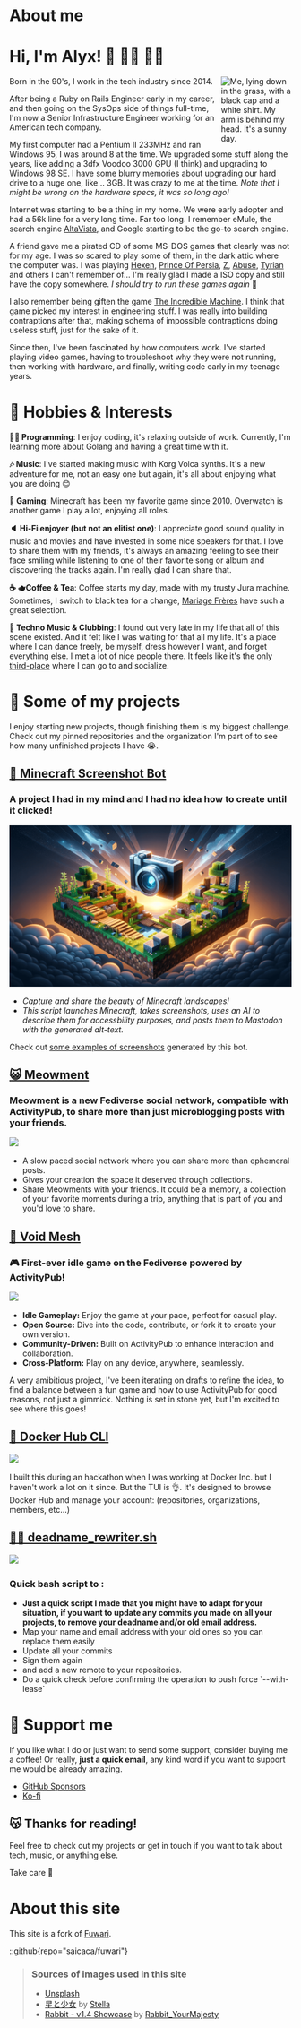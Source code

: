 # About me

# Hi, I'm Alyx! 👋 🏳️‍🌈 🏳️‍⚧️

<img src="https://blog.alyx.pink/content/images/2023/12/1--1--1.jpeg" align="right" alt="Me, lying down in the grass, with a black cap and a white shirt. My arm is behind my head. It's a sunny day." width="25%">

Born in the 90's, I work in the tech industry since 2014.

After being a Ruby on Rails Engineer early in my career, and then going on the SysOps side of things full-time, I'm now a Senior Infrastructure Engineer working for an American tech company.

My first computer had a Pentium II 233MHz and ran Windows 95, I was around 8 at the time. We upgraded some stuff along the years, like adding a 3dfx Voodoo 3000 GPU (I think) and upgrading to Windows 98 SE. I have some blurry memories about upgrading our hard drive to a huge one, like... 3GB. It was crazy to me at the time. _Note that I might be wrong on the hardware specs, it was so long ago!_

Internet was starting to be a thing in my home. We were early adopter and had a 56k line for a very long time. Far too long. I remember eMule, the search engine [AltaVista](https://en.wikipedia.org/wiki/AltaVista), and Google starting to be the go-to search engine.

A friend gave me a pirated CD of some MS-DOS games that clearly was not for my age. I was so scared to play some of them, in the dark attic where the computer was. I was playing [Hexen](https://en.wikipedia.org/wiki/Hexen:_Beyond_Heretic), [Prince Of Persia](<https://en.wikipedia.org/wiki/Prince_of_Persia_(1989_video_game)>), [Z](<https://en.wikipedia.org/wiki/Z_(video_game)>), [Abuse](<https://en.wikipedia.org/wiki/Abuse_(video_game)>), [Tyrian](https://en.wikipedia.org/wiki/Tyrian_%28video_game%29) and others I can't remember of... I'm really glad I made a ISO copy and still have the copy somewhere. _I should try to run these games again_ 🤔

I also remember being giften the game [The Incredible Machine](<https://en.wikipedia.org/wiki/The_Incredible_Machine_(1993_video_game)>). I think that game picked my interest in engineering stuff. I was really into building contraptions after that, making schema of impossible contraptions doing useless stuff, just for the sake of it.

Since then, I've been fascinated by how computers work. I've started playing video games, having to troubleshoot why they were not running, then working with hardware, and finally, writing code early in my teenage years.

# 🤗 Hobbies & Interests

**🧑‍💻 Programming**:
I enjoy coding, it's relaxing outside of work. Currently, I'm learning more about Golang and having a great time with it.

**🎶 Music**:
I've started making music with Korg Volca synths. It's a new adventure for me, not an easy one but again, it's all about enjoying what you are doing 😊

**👾 Gaming**:
Minecraft has been my favorite game since 2010. Overwatch is another game I play a lot, enjoying all roles.

**🔈 Hi-Fi enjoyer (but not an elitist one)**:
I appreciate good sound quality in music and movies and have invested in some nice speakers for that. I love to share them with my friends, it's always an amazing feeling to see their face smiling while listening to one of their favorite song or album and discovering the tracks again. I'm really glad I can share that.

**☕️ 🫖Coffee & Tea**:
Coffee starts my day, made with my trusty Jura machine. Sometimes, I switch to black tea for a change, [Mariage Frères](https://www.mariagefreres.com) have such a great selection.

**💃 Techno Music & Clubbing**:
I found out very late in my life that all of this scene existed. And it felt like I was waiting for that all my life. It's a place where I can dance freely, be myself, dress however I want, and forget everything else. I met a lot of nice people there. It feels like it's the only [third-place](https://en.wikipedia.org/wiki/Third_place) where I can go to and socialize.

# 🧰 Some of my projects

I enjoy starting new projects, though finishing them is my biggest challenge. Check out my pinned repositories and the organization I'm part of to see how many unfinished projects I have 😭.

## [📸 Minecraft Screenshot Bot](https://github.com/AlyxPink/minecraft-screenshot-bot)

### A project I had in my mind and I had no idea how to create until it clicked!

<img src="https://github.com/AlyxPink/minecraft-screenshot-bot/raw/main/docs/img/banner.png">
<ul>
  <li><i>Capture and share the beauty of Minecraft landscapes!</i></li>
  <li><i>This script launches Minecraft, takes screenshots, uses an AI to describe them for accessbility purposes, and posts them to Mastodon with the generated alt-text.</i></li>
</ul>

Check out [some examples of screenshots](https://github.com/AlyxPink/minecraft-screenshot-bot?tab=readme-ov-file#-sample-screenshots) generated by this bot.

## [😺 Meowment](https://github.com/meowment-app/)
<h3>Meowment is a new Fediverse social network, compatible with <b>ActivityPub</b>, to share more than just microblogging posts with your friends.</h3>

<img src="https://github.com/AlyxPink/AlyxPink/assets/152620834/00ac368e-bd07-49f8-a1a5-5719a95dc4e0">
<ul>
  <li>A slow paced social network where you can share more than ephemeral posts.</li>
  <li>Gives your creation the space it deserved through collections.</li>
  <li>Share Meowments with your friends. It could be a memory, a collection of your favorite moments during a trip, anything that is part of you and you'd love to share.</li>
</ul>

## [🌃 Void Mesh](https://github.com/VoidMesh)
<h3>🎮 First-ever idle game on the Fediverse powered by ActivityPub!</h3>

<img src="https://github.com/AlyxPink/AlyxPink/assets/152620834/7ae0200c-9606-4d7c-8a3b-27a02cede080">
<ul>
    <li><b>Idle Gameplay:</b> Enjoy the game at your pace, perfect for casual play.</li>
    <li><b>Open Source:</b> Dive into the code, contribute, or fork it to create your own version.</li>
    <li><b>Community-Driven:</b> Built on ActivityPub to enhance interaction and collaboration.</li>
    <li><b>Cross-Platform:</b> Play on any device, anywhere, seamlessly.</li>
</ul>
<p>A very amibitious project, I've been iterating on drafts to refine the idea, to find a balance between a fun game and how to use ActivityPub for good reasons, not just a gimmick. Nothing is set in stone yet, but I'm excited to see where this goes!</p>

## [🐳 Docker Hub CLI](https://github.com/AlyxPink/docker-hub-cli)
<img src="https://user-images.githubusercontent.com/2109178/180596993-6b6638d8-6dfb-4a84-9bc8-172f282e8af3.png">
<p>I built this during an hackathon when I was working at Docker Inc. but I haven't work a lot on it since. But the TUI is 👌. It's designed to browse Docker Hub and manage your account: (repositories, organizations, members, etc...)</p>

## [🏳️‍⚧️ deadname_rewriter.sh](https://gist.github.com/AlyxPink/44dc3d4d72d520a344a316de3a109eca)
<img src="https://github.com/AlyxPink/AlyxPink/assets/152620834/bd69fca8-6247-4d5d-9d6d-6ab4e65e1578">

<h3>Quick bash script to :</h3>
  <ul>
  <li><b>Just a quick script I made that you might have to adapt for your situation, if you want to update any commits you made on all your projects, to remove your deadname and/or old email address.</b></li>
  <li>Map your name and email address with your old ones so you can replace them easily</span>
  <li>Update all your commits</li>
  <li>Sign them again</li>
  <li>and add a new remote to your repositories.</li>
  <li>Do a quick check before confirming the operation to push force `--with-lease`</li>
</ul>

# 💝 Support me

If you like what I do or just want to send some support, consider buying me a coffee! Or really, **just a quick email**, any kind word if you want to support me would be already amazing.

- [GitHub Sponsors](https://github.com/sponsors/AlyxPink)
- [Ko-fi](https://ko-fi.com/alyxpink)

## 😽 Thanks for reading!

Feel free to check out my projects or get in touch if you want to talk about tech, music, or anything else.

Take care 💞

# About this site
This site is a fork of [Fuwari](https://github.com/saicaca/fuwari).

::github{repo="saicaca/fuwari"}

> ### Sources of images used in this site
> - [Unsplash](https://unsplash.com/)
> - [星と少女](https://www.pixiv.net/artworks/108916539) by [Stella](https://www.pixiv.net/users/93273965)
> - [Rabbit - v1.4 Showcase](https://civitai.com/posts/586908) by [Rabbit_YourMajesty](https://civitai.com/user/Rabbit_YourMajesty)
